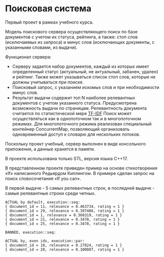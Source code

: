 # Поисковая система
Первый проект в рамках учебного курса.

Модель поискового сервера осуществляющего поиск по базе документов с учетом их статуса, рейтинга, а также: стоп слов (исключаемых из запроса) и минус слов (исключающих документы, с указанными словами, из выдачи).

Функционал сервера:
- Серверу задается набор документов, каждый из которых имеет определенный статус (актуальный, не актуальный, забанен, удален) и рейтинг. Также может указываться список стоп слов, которые не должны учитываться при поиске.
- Поисковый запрос, с указанием искомых слов и при необходимости минус слов.
- Результат выдачи содержит топ N наиболее релевантных документов с учетом указанного статуса. Предусмотрена возможность выдачи по страницам. Релевантность документа считается по статистической мере [TF-IDF](https://ru.wikipedia.org/wiki/TF-IDF)
Поиск может осуществляться как в однопоточном так и в многопоточном режимах. Для многопоточного режима реализован специальный контейнер ConcurrentMap, позволяющий организовать одновременный доступ к словарю для нескольких потоков.

Поскольку проект учебный, сервер выполнен в виде консольного приложения, а данные хранятся в памяти.

В проекте использована только STL, версия языка С++17.

В представленном проекте приведен пример на основе стихотворения «If» написанного Редьярдом Киплингом. В примере сделан запрос на поиск словосочетания «If you can».

В первой выдаче - 5 самых релевантных строк, в последней выдаче - самые релевантные строки среди четных.

```
ACTUAL by default, execution::seq:
{ document_id = 11, relevance = 0.463734, rating = 1 }
{ document_id = 29, relevance = 0.397486, rating = 1 }
{ document_id = 1, relevance = 0.368319, rating = 1 }
{ document_id = 21, relevance = 0.3478, rating = 1 }
{ document_id = 25, relevance = 0.3478, rating = 1 }

BANNED, execution::seq:

ACTUAL by, even ids, execution::par:
{ document_id = 10, relevance = 0.27824, rating = 1 }
{ document_id = 28, relevance = 0.100087, rating = 1 }
```

